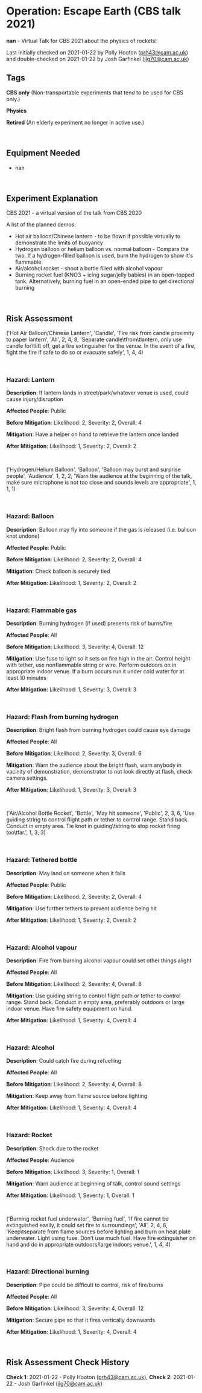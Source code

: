 # Operation: Escape Earth (CBS talk 2021)

**nan** - Virtual Talk for CBS 2021 about the physics of rockets!

Last initially checked on 2021-01-22 by Polly Hooton (prh43@cam.ac.uk) and double-checked on 2021-01-22 by Josh Garfinkel (jlg70@cam.ac.uk)

## Tags
<!--- Start Tags (DO NOT REMOVE THIS COMMENT) --->

**CBS only** (Non-transportable experiments that tend to be used for CBS only.)

**Physics**

**Retired** (An elderly experiment no longer in active use.)
<!--- End Tags (DO NOT REMOVE THIS COMMENT) --->

<br/>

## Equipment Needed 
- nan

<br/>

## Experiment Explanation 

CBS 2021 - a virtual version of the talk from CBS 2020

A list of the planned demos:
 - Hot air balloon/Chinese lantern - to be flown if possible virtually to demonstrate the limits of buoyancy
 - Hydrogen balloon or helium balloon vs. normal balloon - Compare the two. If a hydrogen-filled balloon is used, burn the hydrogen to show it's flammable
 - Air/alcohol rocket - shoot a bottle filled with alcohol vapour
 - Burning rocket fuel (KNO3 + icing sugar/jelly babies) in an open-topped tank. Alternatively, burning fuel in an open-ended pipe to get directional burning

<br/>

## Risk Assessment

('Hot Air Balloon/Chinese Lantern', 'Candle', 'Fire risk from candle proximity to paper lantern', 'All', 2, 4, 8, 'Separate candle\tfrom\tlantern, only use candle for\tlift off, get a fire extinguisher for the venue. In the event of a fire, fight the fire if safe to do so or evacuate safely', 1, 4, 4)

<br/>

### **Hazard**: Lantern

**Description**: If lantern lands in street/park/whatever venue is used, could cause injury/disruption

**Affected People**: Public

**Before Mitigation**: Likelihood: 2, Severity: 2, Overall: 4

**Mitigation**: Have a helper on hand to retrieve the lantern once landed

**After Mitigation**: Likelihood: 1, Severity: 2, Overall: 2

<br/>

('Hydrogen/Helium Balloon', 'Balloon', 'Balloon may burst and surprise people', 'Audience', 1, 2, 2, 'Warn the audience at the beginning of the talk, make sure microphone is not too close and sounds levels are appropriate', 1, 1, 1)

<br/>

### **Hazard**: Balloon

**Description**: Balloon may fly into someone if the gas is released (i.e. balloon knot undone)

**Affected People**: Public

**Before Mitigation**: Likelihood: 2, Severity: 2, Overall: 4

**Mitigation**: Check balloon is securely tied

**After Mitigation**: Likelihood: 1, Severity: 2, Overall: 2

<br/>

### **Hazard**: Flammable gas

**Description**: Burning hydrogen (if used) presents risk of burns/fire

**Affected People**: All

**Before Mitigation**: Likelihood: 3, Severity: 4, Overall: 12

**Mitigation**: Use fuse to light	so it sets on fire	high in the air. Control height with tether, use nonflammable string or wire. Perform outdoors on in appropriate indoor venue. If a burn occurs run it under cold water for at least 10 minutes

**After Mitigation**: Likelihood: 1, Severity: 3, Overall: 3

<br/>

### **Hazard**: Flash from burning hydrogen

**Description**: Bright flash from burning hydrogen could cause eye damage

**Affected People**: All

**Before Mitigation**: Likelihood: 2, Severity: 3, Overall: 6

**Mitigation**: Warn the audience about the bright flash, warn anybody in vacinity of demonstration, demonstrator to not look directly at flash, check camera settings.

**After Mitigation**: Likelihood: 1, Severity: 3, Overall: 3

<br/>

('Air/Alcohol Bottle Rocket', 'Bottle', 'May hit someone', 'Public', 2, 3, 6, 'Use guiding string to control flight path or tether to control range. Stand back. Conduct in empty area. Tie knot in guiding\tstring to stop rocket firing too\tfar.', 1, 3, 3)

<br/>

### **Hazard**: Tethered bottle

**Description**: May land on someone when it falls

**Affected People**: Public

**Before Mitigation**: Likelihood: 2, Severity: 2, Overall: 4

**Mitigation**: Use further tethers to	prevent audience being hit

**After Mitigation**: Likelihood: 1, Severity: 2, Overall: 2

<br/>

### **Hazard**: Alcohol vapour

**Description**: Fire from burning alcohol vapour could set other things alight

**Affected People**: All

**Before Mitigation**: Likelihood: 2, Severity: 4, Overall: 8

**Mitigation**: Use guiding string to control flight path or tether to control range. Stand back. Conduct in empty area, preferably outdoors or large indoor venue. Have fire safety equipment on hand.

**After Mitigation**: Likelihood: 1, Severity: 4, Overall: 4

<br/>

### **Hazard**: Alcohol

**Description**: Could catch fire during refuelling

**Affected People**: All

**Before Mitigation**: Likelihood: 2, Severity: 4, Overall: 8

**Mitigation**: Keep	away	from	flame source before lighting

**After Mitigation**: Likelihood: 1, Severity: 4, Overall: 4

<br/>

### **Hazard**: Rocket

**Description**: Shock due to the rocket

**Affected People**: Audience

**Before Mitigation**: Likelihood: 3, Severity: 1, Overall: 1

**Mitigation**: Warn	audience at beginning of talk, control sound settings

**After Mitigation**: Likelihood: 1, Severity: 1, Overall: 1

<br/>

('Burning rocket fuel underwater', 'Burning fuel', 'If fire cannot be extinguished easily, it could set fire to surroundings', 'All', 2, 4, 8, 'Keep\tseparate from flame sources before lighting and burn on heat plate underwater. Light using fuse. Don’t use much fuel. Have fire extinguisher on hand and do in appropriate outdoors/large indoors venue.', 1, 4, 4)

<br/>

### **Hazard**: Directional burning

**Description**: Pipe could be difficult to control, risk of fire/burns

**Affected People**: All

**Before Mitigation**: Likelihood: 3, Severity: 4, Overall: 12

**Mitigation**: Secure pipe so that it fires vertically downwards

**After Mitigation**: Likelihood: 1, Severity: 4, Overall: 4

<br/>

## Risk Assessment Check History 

**Check 1**: 2021-01-22 - Polly Hooton (prh43@cam.ac.uk), **Check 2**: 2021-01-22 - Josh Garfinkel (jlg70@cam.ac.uk)